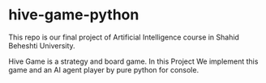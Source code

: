# hive-game-python
This repo is our final project of Artificial Intelligence course in Shahid Beheshti University.

Hive Game is a strategy and board game. In this Project We implement this game and an AI agent player by pure python for console.


